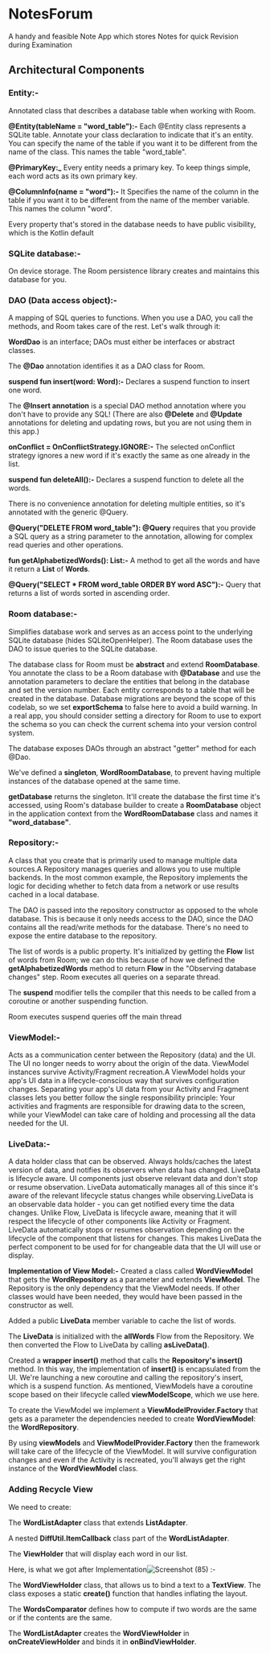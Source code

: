 # NotesForum
A handy and feasible Note App which stores Notes for quick Revision during Examination

<h2> Architectural Components </h2>

<h3> Entity:- </h3> Annotated class that describes a database table when working with Room.

**@Entity(tableName = "word_table"):-** Each @Entity class represents a SQLite table. Annotate your class declaration to indicate that it's an entity. You can specify the name of the table if you want it to be different from the name of the class. This names the table "word_table".

**@PrimaryKey:_**  Every entity needs a primary key. To keep things simple, each word acts as its own primary key.

**@ColumnInfo(name = "word"):-** It Specifies the name of the column in the table if you want it to be different from the name of the member variable. This names the column "word".

Every property that's stored in the database needs to have public visibility, which is the Kotlin default

<h3> SQLite database:- </h3> On device storage. The Room persistence library creates and maintains this database for you.

<h3> DAO (Data access object):-</h3>  A mapping of SQL queries to functions. When you use a DAO, you call the methods, and Room takes care of the rest.
Let's walk through it:

**WordDao** is an interface; DAOs must either be interfaces or abstract classes.

The **@Dao** annotation identifies it as a DAO class for Room.

**suspend fun insert(word: Word):-** Declares a suspend function to insert one word.

The **@Insert annotation** is a special DAO method annotation where you don't have to provide any SQL! (There are also **@Delete** and **@Update** annotations for deleting and updating rows, but you are not using them in this app.)

**onConflict = OnConflictStrategy.IGNORE:-** The selected onConflict strategy ignores a new word if it's exactly the same as one already in the list. 

**suspend fun deleteAll():-** Declares a suspend function to delete all the words.

There is no convenience annotation for deleting multiple entities, so it's annotated with the generic @Query.

**@Query("DELETE FROM word_table"): @Query** requires that you provide a SQL query as a string parameter to the annotation, allowing for complex read queries and other operations.

**fun getAlphabetizedWords(): List<Word>:-** A method to get all the words and have it return a **List** of **Words**.

**@Query("SELECT * FROM word_table ORDER BY word ASC"):-** Query that returns a list of words sorted in ascending order.

<h3> Room database:-</h3> Simplifies database work and serves as an access point to the underlying SQLite database (hides SQLiteOpenHelper). The Room database uses the DAO to issue queries to the SQLite database.

The database class for Room must be **abstract** and extend **RoomDatabase**.
You annotate the class to be a Room database with **@Database** and use the annotation parameters to declare the entities that belong in the database and set the version number. Each entity corresponds to a table that will be created in the database. Database migrations are beyond the scope of this codelab, so we set **exportSchema** to false here to avoid a build warning. In a real app, you should consider setting a directory for Room to use to export the schema so you can check the current schema into your version control system.

The database exposes DAOs through an abstract "getter" method for each @Dao.

We've defined a **singleton**, **WordRoomDatabase**, to prevent having multiple instances of the database opened at the same time.

**getDatabase** returns the singleton. It'll create the database the first time it's accessed, using Room's database builder to create a **RoomDatabase** object in the application context from the **WordRoomDatabase** class and names it **"word_database"**.

<h3> Repository:-</h3> A class that you create that is primarily used to manage multiple data sources.A Repository manages queries and allows you to use multiple backends. In the most common example, the Repository implements the logic for deciding whether to fetch data from a network or use results cached in a local database.

The DAO is passed into the repository constructor as opposed to the whole database. This is because it only needs access to the DAO, since the DAO contains all the read/write methods for the database. There's no need to expose the entire database to the repository.

The list of words is a public property. It's initialized by getting the **Flow** list of words from Room; we can do this because of how we defined the **getAlphabetizedWords** method to return **Flow** in the "Observing database changes" step. Room executes all queries on a separate thread.

The **suspend** modifier tells the compiler that this needs to be called from a coroutine or another suspending function.

Room executes suspend queries off the main thread

<h3> ViewModel:-</h3> Acts as a communication center between the Repository (data) and the UI. The UI no longer needs to worry about the origin of the data. ViewModel instances survive Activity/Fragment recreation.A ViewModel holds your app's UI data in a lifecycle-conscious way that survives configuration changes. Separating your app's UI data from your Activity and Fragment classes lets you better follow the single responsibility principle: Your activities and fragments are responsible for drawing data to the screen, while your ViewModel can take care of holding and processing all the data needed for the UI.

<h3>LiveData:-</h3> A data holder class that can be observed. Always holds/caches the latest version of data, and notifies its observers when data has changed. LiveData is lifecycle aware. UI components just observe relevant data and don't stop or resume observation. LiveData automatically manages all of this since it's aware of the relevant lifecycle status changes while observing.LiveData is an observable data holder - you can get notified every time the data changes. Unlike Flow, LiveData is lifecycle aware, meaning that it will respect the lifecycle of other components like Activity or Fragment. LiveData automatically stops or resumes observation depending on the lifecycle of the component that listens for changes. This makes LiveData the perfect component to be used for for changeable data that the UI will use or display.

**Implementation of View Model:-**
Created a class called **WordViewModel** that gets the **WordRepository** as a parameter and extends **ViewModel**. The Repository is the only dependency that the ViewModel needs. If other classes would have been needed, they would have been passed in the constructor as well.

Added a public **LiveData** member variable to cache the list of words.

The **LiveData** is initialized with the **allWords** Flow from the Repository. We then converted the Flow to LiveData by calling **asLiveData()**.

Created a **wrapper insert()** method that calls the **Repository's insert()** method. In this way, the implementation of **insert()** is encapsulated from the UI. We're launching a new coroutine and calling the repository's insert, which is a suspend function. As mentioned, ViewModels have a coroutine scope based on their lifecycle called **viewModelScope**, which we use here.

To create the ViewModel we implement a **ViewModelProvider.Factory** that gets as a parameter the dependencies needed to create **WordViewModel**: the **WordRepository**.

By using **viewModels** and **ViewModelProvider.Factory** then the framework will take care of the lifecycle of the ViewModel. It will survive configuration changes and even if the Activity is recreated, you'll always get the right instance of the **WordViewModel** class.

<h3> Adding Recycle View </h3>
We need to create:

The **WordListAdapter** class that extends **ListAdapter**.

A nested **DiffUtil.ItemCallback** class part of the **WordListAdapter**.

The **ViewHolder** that will display each word in our list.

Here, is what we got after Implementation![Screenshot (85)](https://user-images.githubusercontent.com/71092350/113600874-41cd5500-965e-11eb-9541-df954deef00a.png)
:-

The **WordViewHolder** class, that allows us to bind a text to a **TextView**. The class exposes a static **create()** function that handles inflating the layout.

The **WordsComparator** defines how to compute if two words are the same or if the contents are the same.

The **WordListAdapter** creates the **WordViewHolder** in **onCreateViewHolder** and binds it in **onBindViewHolder**.






